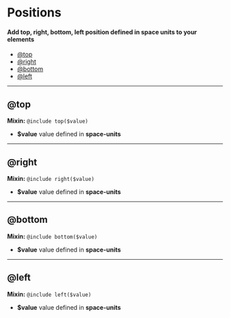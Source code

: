 # Positions
#### Add top, right, bottom, left position defined in space units to your elements
- [@top](#top)
- [@right](#right)
- [@bottom](#bottom)
- [@left](#left)
---
## @top
**Mixin:** `@include top($value)`

- **$value** value defined in **space-units**

---
## @right
**Mixin:** `@include right($value)`

- **$value** value defined in **space-units**
---
## @bottom
**Mixin:** `@include bottom($value)`

- **$value** value defined in **space-units**

---
## @left
**Mixin:** `@include left($value)`

- **$value** value defined in **space-units**
